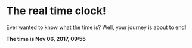 # The real time clock!

Ever wanted to know what the time is? Well, your journey is about to end!

**The time is Nov 06, 2017, 09:55**